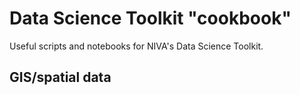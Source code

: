 # Data Science Toolkit "cookbook"

Useful scripts and notebooks for NIVA's Data Science Toolkit.

## GIS/spatial data

